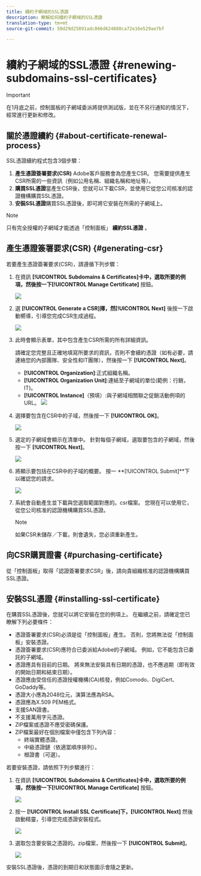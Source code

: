 ```yaml
---
title: 續約子網域的SSL憑證
description: 瞭解如何續約子網域的SSL憑證
translation-type: tm+mt
source-git-commit: 50d29d25891adc866d624888ca72e16e529ae7bf

---
```



# 續約子網域的SSL憑證 {#renewing-subdomains-ssl-certificates}

>[!IMPORTANT]
>
>在1月底之前，控制面板的子網域委派將提供測試版，並在不另行通知的情況下，經常進行更新和修改。

## 關於憑證續約 {#about-certificate-renewal-process}

SSL憑證續約程式包含3個步驟：

1. **產生憑證簽署要求(CSR)** Adobe客戶服務會為您產生CSR。 您需要提供產生CSR所需的一些資訊（例如公用名稱、組織名稱和地址等）。
1. **購買SSL憑證**&#x200B;當產生CSR後，您就可以下載CSR，並使用它從您公司核准的認證機構購買SSL憑證。
1. **安裝SSL憑證**&#x200B;購買SSL憑證後，即可將它安裝在所需的子網域上。

>[!NOTE]
>
>只有完全授權的子網域才能透過「控制面板」 **續約SSL憑證** 。

## 產生憑證簽署要求(CSR) {#generating-csr}

若要產生憑證簽署要求(CSR)，請遵循下列步驟：

1. 在資訊 **[!UICONTROL Subdomains & Certificates]**卡中，選取所要的例項，然後按一下**[!UICONTROL Manage Certificate]** 按鈕。

   ![](assets/renewal1.png)

1. 選 **[!UICONTROL Generate a CSR]**擇，然**[!UICONTROL Next]** 後按一下啟動嚮導，引導您完成CSR生成過程。

   ![](assets/renewal2.png)

1. 此時會顯示表單，其中包含產生CSR所需的所有詳細資訊。

   請確定您完整且正確地填寫所要求的資訊，否則不會續約憑證（如有必要，請連絡您的內部團隊、安全性和IT團隊），然後按一下 **[!UICONTROL Next]**。

   * **[!UICONTROL Organization]**:正式組織名稱。
   * **[!UICONTROL Organization Unit]**:連結至子網域的單位(範例：行銷，IT)。
   * **[!UICONTROL Instance]**（預填）:與子網域相關聯之促銷活動例項的URL。
   ![](assets/renewal3.png)

1. 選擇要包含在CSR中的子域，然後按一下 **[!UICONTROL OK]**。

   ![](assets/renewal4.png)

1. 選定的子網域會顯示在清單中。 針對每個子網域，選取要包含的子網域，然後按一下 **[!UICONTROL Next]**。

   ![](assets/renewal5.png)

1. 將顯示要包括在CSR中的子域的概要。 按一 **[!UICONTROL Submit]**下以確認您的請求。

   ![](assets/renewal6.png)

1. 系統會自動產生並下載與您選取範圍對應的。csr檔案。 您現在可以使用它，從您公司核准的認證機構購買SSL憑證。

   >[!NOTE]
   >
   >如果CSR未儲存／下載，則會遺失，您必須重新產生。

## 向CSR購買證書 {#purchasing-certificate}

從「控制面板」取得「認證簽署要求CSR」後，請向貴組織核准的認證機構購買SSL憑證。

## 安裝SSL憑證 {#installing-ssl-certificate}

在購買SSL憑證後，您就可以將它安裝在您的例項上。 在繼續之前，請確定您已瞭解下列必要條件：

* 憑證簽署要求(CSR)必須是從「控制面板」產生。 否則，您將無法從「控制面板」安裝憑證。
* 憑證簽署要求(CSR)應符合已委派給Adobe的子網域。 例如，它不能包含已委託的子網域。
* 憑證應具有目前的日期。 將來無法安裝具有日期的憑證，也不應過期（即有效的開始日期和結束日期）。
* 憑證應由受信任的憑證授權機構(CA)核發，例如Comodo、DigiCert、GoDaddy等。
* 憑證大小應為2048位元，演算法應為RSA。
* 憑證應為X.509 PEM格式。
* 支援SAN證書。
* 不支援萬用字元憑證。
* ZIP檔案或憑證不應受密碼保護。
* ZIP檔案最好在個別檔案中僅包含下列內容：
   * 終端實體憑證。
   * 中級憑證鏈（依適當順序排列）。
   * 根證書（可選）。

若要安裝憑證，請依照下列步驟進行：

1. 在資訊 **[!UICONTROL Subdomains & Certificates]**卡中，選取所要的例項，然後按一下**[!UICONTROL Manage Certificate]** 按鈕。

   ![](assets/renewal1.png)

1. 按一 **[!UICONTROL Install SSL Certificate]**下，**[!UICONTROL Next]** 然後啟動精靈，引導您完成憑證安裝程式。

   ![](assets/install1.png)

1. 選取包含要安裝之憑證的。zip檔案，然後按一下 **[!UICONTROL Submit]**。

   ![](assets/install2.png)

安裝SSL憑證後，憑證的到期日和狀態圖示會隨之更新。
